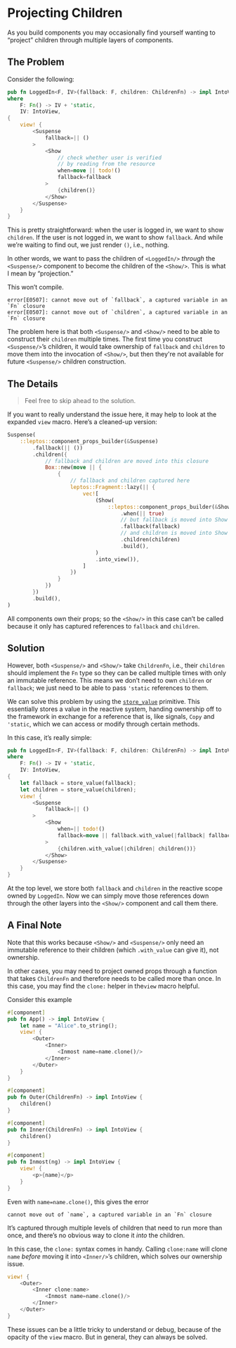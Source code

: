 # Projecting Children

As you build components you may occasionally find yourself wanting to “project” children through multiple layers of components.

## The Problem

Consider the following:

```rust
pub fn LoggedIn<F, IV>(fallback: F, children: ChildrenFn) -> impl IntoView
where
    F: Fn() -> IV + 'static,
    IV: IntoView,
{
    view! {
        <Suspense
            fallback=|| ()
        >
            <Show
				// check whether user is verified
				// by reading from the resource
                when=move || todo!()
                fallback=fallback
            >
				{children()}
			</Show>
        </Suspense>
    }
}
```

This is pretty straightforward: when the user is logged in, we want to show `children`. If the user is not logged in, we want to show `fallback`. And while we’re waiting to find out, we just render `()`, i.e., nothing.

In other words, we want to pass the children of `<LoggedIn/>` _through_ the `<Suspense/>` component to become the children of the `<Show/>`. This is what I mean by “projection.”

This won’t compile.

```
error[E0507]: cannot move out of `fallback`, a captured variable in an `Fn` closure
error[E0507]: cannot move out of `children`, a captured variable in an `Fn` closure
```

The problem here is that both `<Suspense/>` and `<Show/>` need to be able to construct their `children` multiple times. The first time you construct `<Suspense/>`’s children, it would take ownership of `fallback` and `children` to move them into the invocation of `<Show/>`, but then they're not available for future `<Suspense/>` children construction.

## The Details

> Feel free to skip ahead to the solution.

If you want to really understand the issue here, it may help to look at the expanded `view` macro. Here’s a cleaned-up version:

```rust
Suspense(
    ::leptos::component_props_builder(&Suspense)
        .fallback(|| ())
        .children({
            // fallback and children are moved into this closure
            Box::new(move || {
                {
                    // fallback and children captured here
                    leptos::Fragment::lazy(|| {
                        vec![
                            (Show(
                                ::leptos::component_props_builder(&Show)
                                    .when(|| true)
									// but fallback is moved into Show here
                                    .fallback(fallback)
									// and children is moved into Show here
                                    .children(children)
                                    .build(),
                            )
                            .into_view()),
                        ]
                    })
                }
            })
        })
        .build(),
)
```

All components own their props; so the `<Show/>` in this case can’t be called because it only has captured references to `fallback` and `children`.

## Solution

However, both `<Suspense/>` and `<Show/>` take `ChildrenFn`, i.e., their `children` should implement the `Fn` type so they can be called multiple times with only an immutable reference. This means we don’t need to own `children` or `fallback`; we just need to be able to pass `'static` references to them.

We can solve this problem by using the [`store_value`](https://docs.rs/leptos/latest/leptos/fn.store_value.html) primitive. This essentially stores a value in the reactive system, handing ownership off to the framework in exchange for a reference that is, like signals, `Copy` and `'static`, which we can access or modify through certain methods.

In this case, it’s really simple:

```rust
pub fn LoggedIn<F, IV>(fallback: F, children: ChildrenFn) -> impl IntoView
where
    F: Fn() -> IV + 'static,
    IV: IntoView,
{
    let fallback = store_value(fallback);
    let children = store_value(children);
    view! {
        <Suspense
            fallback=|| ()
        >
            <Show
                when=|| todo!()
                fallback=move || fallback.with_value(|fallback| fallback())
            >
                {children.with_value(|children| children())}
            </Show>
        </Suspense>
    }
}
```

At the top level, we store both `fallback` and `children` in the reactive scope owned by `LoggedIn`. Now we can simply move those references down through the other layers into the `<Show/>` component and call them there.

## A Final Note

Note that this works because `<Show/>` and `<Suspense/>` only need an immutable reference to their children (which `.with_value` can give it), not ownership.

In other cases, you may need to project owned props through a function that takes `ChildrenFn` and therefore needs to be called more than once. In this case, you may find the `clone:` helper in the`view` macro helpful.

Consider this example

```rust
#[component]
pub fn App() -> impl IntoView {
    let name = "Alice".to_string();
    view! {
        <Outer>
            <Inner>
                <Inmost name=name.clone()/>
            </Inner>
        </Outer>
    }
}

#[component]
pub fn Outer(ChildrenFn) -> impl IntoView {
    children()
}

#[component]
pub fn Inner(ChildrenFn) -> impl IntoView {
    children()
}

#[component]
pub fn Inmost(ng) -> impl IntoView {
    view! {
        <p>{name}</p>
    }
}
```

Even with `name=name.clone()`, this gives the error

```
cannot move out of `name`, a captured variable in an `Fn` closure
```

It’s captured through multiple levels of children that need to run more than once, and there’s no obvious way to clone it _into_ the children.

In this case, the `clone:` syntax comes in handy. Calling `clone:name` will clone `name` _before_ moving it into `<Inner/>`’s children, which solves our ownership issue.

```rust
view! {
	<Outer>
		<Inner clone:name>
			<Inmost name=name.clone()/>
		</Inner>
	</Outer>
}
```

These issues can be a little tricky to understand or debug, because of the opacity of the `view` macro. But in general, they can always be solved.
